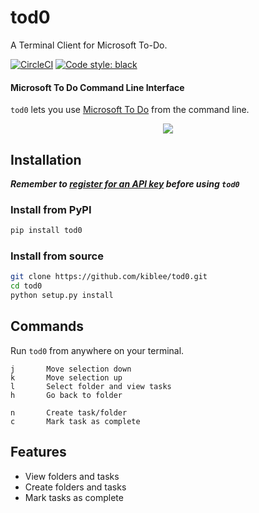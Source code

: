 tod0
====

A Terminal Client for Microsoft To-Do.

[![CircleCI](https://circleci.com/gh/kiblee/tod0.svg?style=svg&circle-token=7c223e0b25b7428107e841926315e74478cacb55)](https://circleci.com/gh/kiblee/tod0)
<a href="https://github.com/psf/black"><img alt="Code style: black" src="https://img.shields.io/badge/code%20style-black-000000.svg"></a>

#### Microsoft To Do Command Line Interface

`tod0` lets you use [Microsoft To Do](https://todo.microsoft.com/) from the command line. 

<p align="center"><img src="/demo-min.gif?raw=true"/></p>

Installation
------------

***Remember to [register for an API key](https://github.com/kiblee/tod0/tree/master/GET_KEY.md) before using `tod0`***

### Install from PyPI

```sh
pip install tod0
```

### Install from source

```sh
git clone https://github.com/kiblee/tod0.git
cd tod0
python setup.py install
```


Commands
--------
Run `tod0` from anywhere on your terminal.

    j       Move selection down
    k       Move selection up
    l       Select folder and view tasks
    h       Go back to folder
    
    n       Create task/folder
    c       Mark task as complete
 

Features
--------
- View folders and tasks
- Create folders and tasks
- Mark tasks as complete
